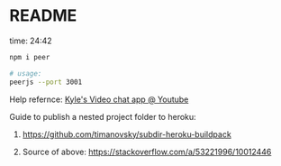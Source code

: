 # README

time: 24:42

```bash
npm i peer

# usage:
peerjs --port 3001
```

Help refernce: [Kyle's Video chat app @ Youtube](https://youtu.be/DvlyzDZDEq4)


Guide to publish a nested project folder to heroku: 

1. https://github.com/timanovsky/subdir-heroku-buildpack

2. Source of above: https://stackoverflow.com/a/53221996/10012446
